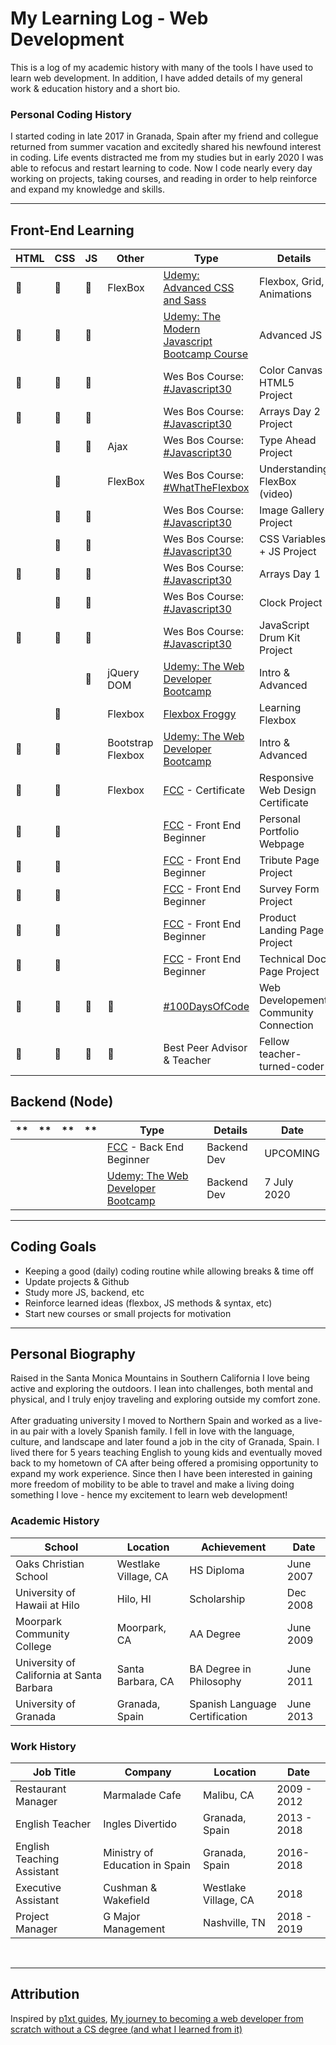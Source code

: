 
# My Learning Log - Web Development
This is a log of my academic history with many of the tools I have used to learn web development. In addition, I have added details of my general work & education history and a short bio. <br>

### Personal Coding History
I started coding in late 2017 in Granada, Spain after my friend and collegue returned from summer vacation and excitedly shared his newfound interest in coding. Life events distracted me from my studies but in early 2020 I was able to refocus and restart learning to code. Now I code nearly every day working on projects, taking courses, and reading in order to help reinforce and expand my knowledge and skills.

<!-- ### Connect With Me
[Add PORTFOLIO PAGE link here] -->

------

## Front-End Learning

| HTML                   | CSS                    | JS                     | Other           | Type                                                                                                                 | Details                       | Date      |
|------------------------|------------------------|------------------------|-----------------|----------------------------------------------------------------------------------------------------------------------|-------------------------------|-----------|
| :large_orange_diamond: | :large_orange_diamond: | :large_orange_diamond: | FlexBox         | [Udemy: Advanced CSS and Sass](https://www.udemy.com/course/advanced-css-and-sass/)                                  | Flexbox, Grid, Animations     | UPCOMING  |
| :large_orange_diamond: | :large_orange_diamond: | :large_orange_diamond: |                 | [Udemy: The Modern Javascript Bootcamp Course](https://www.udemy.com/course/javascript-beginners-complete-tutorial/) | Advanced JS                   | UPCOMING  |
| :large_orange_diamond: | :large_orange_diamond: | :large_orange_diamond: |                 | Wes Bos Course: [#Javascript30](https://javascript30.com/)                                                           | Color Canvas HTML5 Project    | July 2020 |
| :large_orange_diamond: | :large_orange_diamond: | :large_orange_diamond: |                 | Wes Bos Course: [#Javascript30](https://javascript30.com/)                                                           | Arrays Day 2 Project          | July 2020 |
|                        | :large_orange_diamond: | :large_orange_diamond: | Ajax            | Wes Bos Course: [#Javascript30](https://javascript30.com/)                                                           | Type Ahead Project            | July 2020 |
|                        | :large_orange_diamond: |                        | FlexBox         | Wes Bos Course: [#WhatTheFlexbox](https://flexbox.io/)                                                               | Understanding FlexBox (video) | July 2020 |
|                        | :large_orange_diamond: | :large_orange_diamond: |                 | Wes Bos Course: [#Javascript30](https://javascript30.com/)                                                           | Image Gallery Project         | June 2020 |
|                        | :large_orange_diamond: | :large_orange_diamond: |                 | Wes Bos Course: [#Javascript30](https://javascript30.com/)                                                           | CSS Variables + JS Project    | June 2020 |
| :large_orange_diamond: | :large_orange_diamond: | :large_orange_diamond: |                 | Wes Bos Course: [#Javascript30](https://javascript30.com/)                                                           | Arrays Day 1                  | June 2020 |
|                        | :large_orange_diamond: | :large_orange_diamond: |                 | Wes Bos Course: [#Javascript30](https://javascript30.com/)                                                           | Clock Project                 | June 2020 |
| :large_orange_diamond: | :large_orange_diamond: | :large_orange_diamond: |                 | Wes Bos Course: [#Javascript30](https://javascript30.com/)                                                           | JavaScript Drum Kit Project   | June 2020 |
|                        |                        | :large_orange_diamond: | jQuery <br> DOM | [Udemy: The Web Developer Bootcamp](https://www.udemy.com/course/the-web-developer-bootcamp/)                        | Intro & Advanced              | May 2020  |
| | :large_orange_diamond: | | Flexbox | [Flexbox Froggy](http://flexboxfroggy.com/) | Learning Flexbox | May 2020
| :large_orange_diamond: | :large_orange_diamond: | | Bootstrap <br> Flexbox | [Udemy: The Web Developer Bootcamp](https://www.udemy.com/course/the-web-developer-bootcamp/) | Intro & Advanced | April 2020 |
| :large_orange_diamond: | :large_orange_diamond: | | Flexbox | [FCC](https://www.freecodecamp.org/) - Certificate | Responsive Web Design Certificate | Jan 2019 |
| :large_orange_diamond: | :large_orange_diamond: | | | [FCC](https://www.freecodecamp.org/) - Front End Beginner | Personal Portfolio Webpage | Nov 2017 |
| :large_orange_diamond: | :large_orange_diamond: | | | [FCC](https://www.freecodecamp.org/) - Front End Beginner | Tribute Page Project | Nov 2017 |
| :large_orange_diamond: | :large_orange_diamond: | | | [FCC](https://www.freecodecamp.org/) - Front End Beginner | Survey Form Project | Nov 2017 |
| :large_orange_diamond: | :large_orange_diamond: | | | [FCC](https://www.freecodecamp.org/) - Front End Beginner | Product Landing Page Project | Nov 2017 |
| :large_orange_diamond: | :large_orange_diamond: | | | [FCC](https://www.freecodecamp.org/) - Front End Beginner | Technical Doc Page Project | Nov 2017 |
| :large_orange_diamond: | :large_orange_diamond: | :large_orange_diamond: | :large_orange_diamond: | [#100DaysOfCode](https://www.100daysofcode.com/) | Web Developement Community Connection | ONGOING |
| :large_orange_diamond: | :large_orange_diamond: | :large_orange_diamond: | :large_orange_diamond: | Best Peer Advisor & Teacher | Fellow teacher-turned-coder | ONGOING |

## Backend (Node)
| ** | ** | ** | ** | Type                                                                                          | Details     | Date        |
|----|----|----|----|-----------------------------------------------------------------------------------------------|-------------|-------------|
|    |    |    |    | [FCC](https://www.freecodecamp.org/) - Back End Beginner                                      | Backend Dev | UPCOMING    |
|    |    |    |    | [Udemy: The Web Developer Bootcamp](https://www.udemy.com/course/the-web-developer-bootcamp/) | Backend Dev | 7 July 2020 |

------

## Coding Goals
* Keeping a good (daily) coding routine while allowing breaks & time off
* Update projects & Github
* Study more JS, backend, etc
* Reinforce learned ideas (flexbox, JS methods & syntax, etc)
* Start new courses or small projects for motivation

------

## Personal Biography
Raised in the Santa Monica Mountains in Southern California I love being active and exploring the outdoors. I lean into challenges, both mental and physical, and I truly enjoy traveling and exploring outside my comfort zone. <br>
<br>After graduating university I moved to Northern Spain and worked as a live-in au pair with a lovely Spanish family. I fell in love with the language, culture, and landscape and later found a job in the city of Granada, Spain. I lived there for 5 years teaching English to young kids and eventually moved back to my hometown of CA after being offered a promising opportunity to expand my work experience. Since then I have been interested in gaining more freedom of mobility to be able to travel and make a living doing something I love - hence my excitement to learn web development! <br>

### Academic History
| School | Location | Achievement | Date |
| ------| ------ | ------ | ------ |
| Oaks Christian School | Westlake Village, CA | HS Diploma | June 2007
| University of Hawaii at Hilo | Hilo, HI | Scholarship | Dec 2008
| Moorpark Community College | Moorpark, CA | AA Degree | June 2009
| University of California at Santa Barbara | Santa Barbara, CA | BA Degree in Philosophy | June 2011
| University of Granada | Granada, Spain | Spanish Language Certification | June 2013

### Work History
| Job Title          | Company          | Location       | Date        |
|--------------------|------------------|----------------|-------------|
| Restaurant Manager | Marmalade Cafe   | Malibu, CA     | 2009 - 2012 |
| English Teacher    | Ingles Divertido | Granada, Spain | 2013 - 2018 |
| English Teaching Assistant | Ministry of Education in Spain | Granada, Spain | 2016-2018
| Executive Assistant | Cushman & Wakefield | Westlake Village, CA | 2018
| Project Manager | G Major Management | Nashville, TN | 2018 - 2019
<br>

------

## Attribution
Inspired by [p1xt guides](https://github.com/P1xt/p1xt-guides), [My journey to becoming a web developer from scratch without a CS degree (and what I learned from it)](https://medium.freecodecamp.com/my-journey-to-becoming-a-web-developer-from-scratch-without-a-cs-degree-2-years-later-and-what-i-4a7fd2ff5503)
